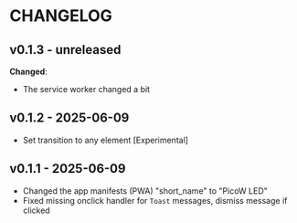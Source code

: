 # CHANGELOG

## v0.1.3 - unreleased

**Changed**:

- The service worker changed a bit

## v0.1.2 - 2025-06-09

- Set transition to any element [Experimental]

## v0.1.1 - 2025-06-09

- Changed the app manifests (PWA) "short_name" to "PicoW LED"
- Fixed missing onclick handler for `Toast` messages, dismiss message if clicked
